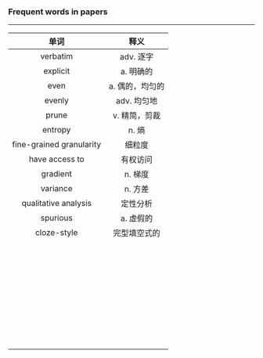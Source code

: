 ### Frequent words in papers

---

|           单词           |      释义       |
| :----------------------: | :-------------: |
|         verbatim         |    adv. 逐字    |
|         explicit         |    a. 明确的    |
|           even           | a. 偶的，均匀的 |
|          evenly          |   adv. 均匀地   |
|          prune           |  v. 精简，剪裁  |
|         entropy          |      n. 熵      |
| fine-grained granularity |     细粒度      |
|      have access to      |    有权访问     |
|         gradient         |     n. 梯度     |
|         variance         |     n. 方差     |
|   qualitative analysis   |    定性分析     |
|         spurious         |    a. 虚假的    |
|       cloze-style        |  完型填空式的   |
|                          |                 |
|                          |                 |
|                          |                 |
|                          |                 |
|                          |                 |
|                          |                 |
|                          |                 |
|                          |                 |
|                          |                 |
|                          |                 |
|                          |                 |
|                          |                 |
|                          |                 |
|                          |                 |
|                          |                 |
|                          |                 |
|                          |                 |
|                          |                 |
|                          |                 |
|                          |                 |
|                          |                 |
|                          |                 |
|                          |                 |
|                          |                 |
|                          |                 |
|                          |                 |
|                          |                 |
|                          |                 |
|                          |                 |
|                          |                 |
|                          |                 |
|                          |                 |
|                          |                 |
|                          |                 |
|                          |                 |
|                          |                 |
|                          |                 |

